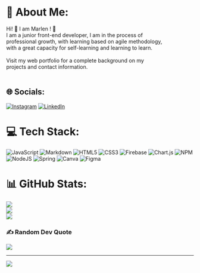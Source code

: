# 💫 About Me:
Hi! 👋 I am Marlen ! 🌸<br>I am a junior front-end developer, I am in the process of <br>professional growth, with learning based on agile methodology, <br>with a great capacity for self-learning and learning to learn.<br><br>Visit my web portfolio for a complete background on my <br>projects and contact information.<br><br>


## 🌐 Socials:
[![Instagram](https://img.shields.io/badge/Instagram-%23E4405F.svg?logo=Instagram&logoColor=white)](https://instagram.com/marlenfigueroa__) [![LinkedIn](https://img.shields.io/badge/LinkedIn-%230077B5.svg?logo=linkedin&logoColor=white)](https://linkedin.com/in/maarlenfigueroa) 

# 💻 Tech Stack:
![JavaScript](https://img.shields.io/badge/javascript-%23323330.svg?style=plastic&logo=javascript&logoColor=%23F7DF1E) ![Markdown](https://img.shields.io/badge/markdown-%23000000.svg?style=plastic&logo=markdown&logoColor=white) ![HTML5](https://img.shields.io/badge/html5-%23E34F26.svg?style=plastic&logo=html5&logoColor=white) ![CSS3](https://img.shields.io/badge/css3-%231572B6.svg?style=plastic&logo=css3&logoColor=white) ![Firebase](https://img.shields.io/badge/firebase-%23039BE5.svg?style=plastic&logo=firebase) ![Chart.js](https://img.shields.io/badge/chart.js-F5788D.svg?style=plastic&logo=chart.js&logoColor=white) ![NPM](https://img.shields.io/badge/NPM-%23000000.svg?style=plastic&logo=npm&logoColor=white) ![NodeJS](https://img.shields.io/badge/node.js-6DA55F?style=plastic&logo=node.js&logoColor=white) ![Spring](https://img.shields.io/badge/spring-%236DB33F.svg?style=plastic&logo=spring&logoColor=white) ![Canva](https://img.shields.io/badge/Canva-%2300C4CC.svg?style=plastic&logo=Canva&logoColor=white) 	![Figma](https://img.shields.io/badge/figma-%23F24E1E.svg?style=plastic&logo=figma&logoColor=white)
# 📊 GitHub Stats:
![](https://github-readme-stats.vercel.app/api?username=Maarlenf&theme=dark&hide_border=false&include_all_commits=true&count_private=true)<br/>
![](https://github-readme-streak-stats.herokuapp.com/?user=Maarlenf&theme=dark&hide_border=false)<br/>
![](https://github-readme-stats.vercel.app/api/top-langs/?username=Maarlenf&theme=dark&hide_border=false&include_all_commits=true&count_private=true&layout=compact)

### ✍️ Random Dev Quote
![](https://quotes-github-readme.vercel.app/api?type=horizontal&theme=tokyonight)

---
[![](https://visitcount.itsvg.in/api?id=Maarlenf&icon=9&color=5)](https://visitcount.itsvg.in)

<!-- Proudly created with GPRM ( https://gprm.itsvg.in ) -->
